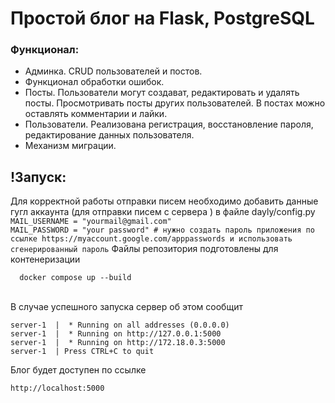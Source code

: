 # Простой блог на Flask, PostgreSQL

### Функционал:
- Админка. CRUD пользователей и постов.
- Функционал обработки ошибок.
- Посты. Пользователи могут создават, редактировать и удалять посты. 
  Просмотривать посты других пользователей. В постах можно оставлять 
  комментарии и лайки.
- Пользователи. Реализована регистрация, восстановление пароля, 
  редактирование данных пользователя.
- Механизм миграции.


## !Запуск: 
Для корректной работы отправки писем необходимо добавить данные гугл аккаунта
(для отправки писем с сервера ) в файле dayly/config.py 
\
``` MAIL_USERNAME = "yourmail@gmail.com" ```
\
``` MAIL_PASSWORD = "your password" # нужно создать пароль приложения по ссылке https://myaccount.google.com/apppasswords и использовать сгенерированный пароль ``` 
Файлы репозитория подготовлены для контенеризации
```
  docker compose up --build
```
\
В случае успешного запуска сервер об этом сообщит
```
server-1  |  * Running on all addresses (0.0.0.0)
server-1  |  * Running on http://127.0.0.1:5000
server-1  |  * Running on http://172.18.0.3:5000
server-1  | Press CTRL+C to quit
```

Блог будет доступен по ссылке
```
http://localhost:5000
```

